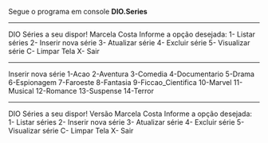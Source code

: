 Segue o programa em console **DIO.Series**
___________________________________________________________

DIO Séries a seu dispor! Marcela Costa
Informe a opção desejada:
1- Listar séries
2- Inserir nova série
3- Atualizar série
4- Excluir série
5- Visualizar série
C- Limpar Tela
X- Sair
____________________________________________________________
Inserir nova série
1-Acao
2-Aventura
3-Comedia
4-Documentario
5-Drama
6-Espionagem
7-Faroeste
8-Fantasia
9-Ficcao_Cientifica
10-Marvel
11-Musical
12-Romance
13-Suspense
14-Terror

__________________________________________________________________________________
DIO Séries a seu dispor! Versão Marcela Costa
Informe a opção desejada:
1- Listar séries
2- Inserir nova série
3- Atualizar série
4- Excluir série
5- Visualizar série
C- Limpar Tela
X- Sair
